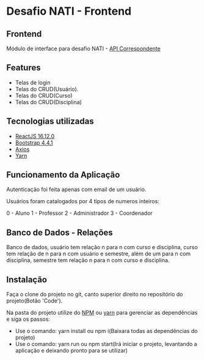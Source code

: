 # Desafio NATI - Frontend
## Frontend
Módulo de interface para desafio NATI - [API Correspondente](https://github.com/felipe11dias/DesafioNati-Back)

## Features
- Telas de login
- Telas do CRUD(Usuário).
- Telas do CRUD(Curso)
- Telas do CRUD(Disciplina)


## Tecnologias utilizadas
- [ReactJS 16.12.0](https://pt-br.reactjs.org/)
- [Bootstrap 4.4.1](https://getbootstrap.com/docs/4.4/getting-started/introduction/)
- [Axios](https://github.com/axios/axios)
- [Yarn](https://yarnpkg.com/)

## Funcionamento da Aplicação
Autenticação foi feita apenas com email de um usuário.

Usuários foram catalogados por 4 tipos de numeros inteiros: 

0 - Aluno
1 - Professor
2 - Administrador
3 - Coordenador

## Banco de Dados - Relações
Banco de dados, usuário tem relação n para n com curso e disciplina, curso tem relação de n para n com usuário e semestre, além de um para n com disciplina, semestre tem relação n para n com curso e disciplina.

## Instalação
Faça o clone do projeto no git, canto superior direito no repositório do projeto(Botão 'Code').

Na pasta do projeto utilize do [NPM](https://www.npmjs.com/) ou [yarn](https://yarnpkg.com/) para gerenciar as dependências e siga os passos:
- Use o comando: yarn install ou npm i(Baixara todas as dependências do projeto)
- Use o comando: yarn run ou npm start(Irá iniciar o projeto, levantando a aplicação e deixando pronto para se utilizar)


